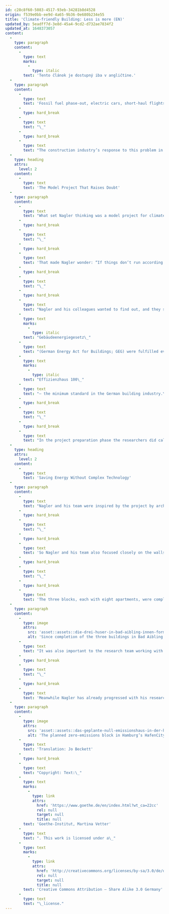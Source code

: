 ```yaml
---
id: c28c8f60-5083-4517-93eb-34281b8d4528
origin: f539e0bb-ee9d-4a65-9b36-0e680b234e55
title: 'Climate-friendly Building: Less is more (EN)'
updated_by: 5eadff7d-3e8d-45a4-9cd2-d732ae7834f2
updated_at: 1648373057
content:
  -
    type: paragraph
    content:
      -
        type: text
        marks:
          -
            type: italic
        text: 'Tento článok je dostupný iba v angličtine.'
  -
    type: paragraph
    content:
      -
        type: text
        text: 'Fossil fuel phase-out, electric cars, short-haul flights: where climate issues are concerned, the focus is usually on the mobility and energy sectors. But it’s easy to lose sight of a major emission culprit here: the construction sector is responsible for almost 40 per cent of CO2 emissions worldwide, and it still accounts for almost one-third in Germany. It isn’t just the actual construction process that’s so bad for the climate – production of building materials such as cement or steel consumes natural resources and energy, and the operation of buildings gobbles up vast quantities of electricity as well as causing CO2 emission.'
      -
        type: hard_break
      -
        type: text
        text: "\_"
      -
        type: hard_break
      -
        type: text
        text: "The construction industry’s response to this problem in Germany thus far has mostly been insulation. The shell of modern buildings consists of several layers of different materials, so that minimal heating or cooling is needed. Furthermore intelligent building technology is meant to ensure that as much energy as possible is conserved during building operation. But experts like Florian Nagler, a lecturer at the Technical University of Munich, are starting to doubt whether this is the right approach to take.\_"
  -
    type: heading
    attrs:
      level: 2
    content:
      -
        type: text
        text: 'The Model Project That Raises Doubt'
  -
    type: paragraph
    content:
      -
        type: text
        text: "What set Nagler thinking was a model project for climate-friendly building – in which the architecture professor was a team member himself. The school building for the Schmuttertal-Gymnasium in the Bavarian village of Diedorf, which was completed in 2015, was designed as an energy plus building. That means the building produces more energy than it consumes. But there was a snag: the building technology of the timber-framed construction was so complex that it took more than three years to get it working properly and running smoothly.\_"
      -
        type: hard_break
      -
        type: text
        text: "\_"
      -
        type: hard_break
      -
        type: text
        text: 'That made Nagler wonder: “If things don’t run according to plans and calculations right from the start, when a building has been constructed by a highly motivated team of specialists, then it won’t be the exception.” He asked himself whether more building technology and an increasingly complex mix of materials is really the right answer to climate change.'
      -
        type: hard_break
      -
        type: text
        text: "\_"
      -
        type: hard_break
      -
        type: text
        text: "Nagler and his colleagues wanted to find out, and they started up a research project with their students. The idea was to create three model houses using building materials that are all common in Germany – brick, concrete and timber. They intended not just to construct the buildings so that the requirements of the\_"
      -
        type: text
        marks:
          -
            type: italic
        text: "Gebäudeenergiegesetz\_"
      -
        type: text
        text: "(German Energy Act for Buildings; GEG) were fulfilled even without complicated technical installations. There was also a target for the building to consume just 55 per cent of the energy needed by a low-energy home with the rating\_"
      -
        type: text
        marks:
          -
            type: italic
        text: "Effizienzhaus 100\_"
      -
        type: text
        text: "– the minimum standard in the German building industry.\_"
      -
        type: hard_break
      -
        type: text
        text: "\_"
      -
        type: hard_break
      -
        type: text
        text: "In the project preparation phase the researchers did calculations to work out the optimum room size and height, the position and size of windows, and the thickness of external walls and ceilings. One of the main criteria was for the buildings to have a robust design to protect them from temperature variations, so that they required no cooling in summer and minimal heating in winter.\_"
  -
    type: heading
    attrs:
      level: 2
    content:
      -
        type: text
        text: 'Saving Energy Without Complex Technology'
  -
    type: paragraph
    content:
      -
        type: text
        text: "Nagler and his team were inspired by the project by architects Baumschlager Eberle, who built an office block in the Austrian Lustenau\_in 2011 that manages without heating or cooling. The ambient temperature inside the building is between 22 and 26 degrees all year round. The external walls 76 cm thick are largely responsible for this – the only heat source inside the brick building is the people working there, as well as warmth given off by computers and other devices.\_"
      -
        type: hard_break
      -
        type: text
        text: "\_"
      -
        type: hard_break
      -
        type: text
        text: 'So Nagler and his team also focused closely on the walls. Depending on material, different external wall thicknesses were required for structures with identical floor plans and cubic meterage: for the insulated concrete building it was 50 cm, for the brick-built block 42.5 cm, and 30 cm for the timber-framed building. To ensure that all structures had sufficient thermal storage mass, the floorplates and ceilings were cast in concrete.'
      -
        type: hard_break
      -
        type: text
        text: "\_"
      -
        type: hard_break
      -
        type: text
        text: 'The three blocks, each with eight apartments, were completed by the start of 2021 and the third phase of the project is under way: the buildings are now undergoing evaluation over a period of two years, to find out whether they actually do function as per the calculations. That’s important to Nagler, because it is sometimes the case with model projects that they fail to achieve the calculated energy savings. The trouble is, building users often do not behave as predicted: they raise the sunblinds because they want to see out, or open the windows instead of using the automatic ventilation system. For this reason the experimental buildings in Bad Aibling are designed very minimally: a simple wall-mounted radiator, hinged window ventilation and a small extractor fan in the bathrooms are the only technical installations.'
  -
    type: paragraph
    content:
      -
        type: image
        attrs:
          src: 'asset::assets::die-drei-huser-in-bad-aibling-innen-formatkey-jpg-w1966.jpg'
          alt: 'Since completion of the three buildings in Bad Aibling at the start of 2021, they are now undergoing evaluation to find out whether the planned energy savings actually apply. | Photo (detail): © Sebastian Schels / PK Odessa'
      -
        type: text
        text: "It was also important to the research team working with Nagler to include in the calculations the energy that would be needed for upkeep throughout the target lifespan of 100 years. According to Nagler, it is essential that this so-called “grey energy” is taken into account when working out the climate balance of all buildings. And a further sustainability aspect plays a role with these research houses: when the buildings are demolished one day, the material can be reused without a problem – because the building materials have not been mixed with other materials.\_"
      -
        type: hard_break
      -
        type: text
        text: "\_"
      -
        type: hard_break
      -
        type: text
        text: 'Meanwhile Nagler has already progressed with his research. The next experimental buildings in the “einfach bauen” research project will house student accommodation. He’s convinced that “we must show that reduction is possible and lead with a good example.” He’s not alone with these goals any longer: the HafenCity Project company in Hamburg also aims to lead by example, by having their future company headquarters constructed as a zero-emissions building. The block is designed to be carbon neutral throughout its entire life cycle, from construction through operation and right up to decommissioning.'
  -
    type: paragraph
    content:
      -
        type: image
        attrs:
          src: 'asset::assets::das-geplante-null-emissionshaus-in-der-hamburger-hafencity-1-formatkey-jpg-w1966.jpg'
          alt: 'The planned zero-emissions block in Hamburg’s HafenCity is designed to be carbon neutral throughout its entire life cycle, from construction through operation and right up to decommissioning. | Photo (detail): © Heinle, Wischer und Partner, freie Architekten'
      -
        type: text
        text: 'Translation: Jo Beckett'
      -
        type: hard_break
      -
        type: text
        text: "Copyright: Text:\_"
      -
        type: text
        marks:
          -
            type: link
            attrs:
              href: 'https://www.goethe.de/en/index.html?wt_ca=22cc'
              rel: null
              target: null
              title: null
        text: 'Goethe-Institut, Martina Vetter'
      -
        type: text
        text: ". This work is licensed under a\_"
      -
        type: text
        marks:
          -
            type: link
            attrs:
              href: 'http://creativecommons.org/licenses/by-sa/3.0/de/deed.en'
              rel: null
              target: null
              title: null
        text: 'Creative Commons Attribution – Share Alike 3.0 Germany'
      -
        type: text
        text: "\_license."
---
```

